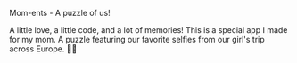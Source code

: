 Mom-ents - A puzzle of us!

A little love, a little code, and a lot of memories! This is a special app I made for my mom. A puzzle featuring our favorite selfies from our girl's trip across Europe. 🥰✨
